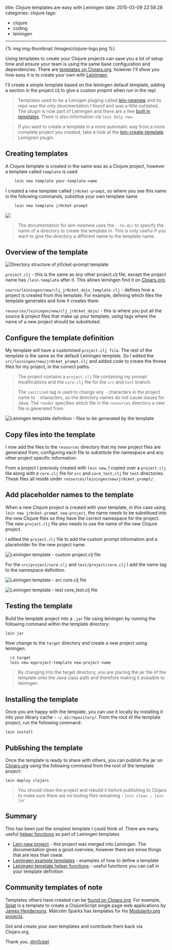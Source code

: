 title: Clojure templates are easy with Leiningen
date: 2015-03-09 22:58:28
categories: clojure
tags:
- clojure
- coding
- leiningen
---

{% img img-thumbnail /images/clojure-logo.png %}

  Using templates to create your Clojure projects can save you a lot of setup time and ensure your team is using the same base configuration and dependencies.  There are [templates on Clojars.org](https://clojars.org/search?q=lein-template), however I'll show you how easy it is to create your own with [Leiningen](http://leiningen.org).

  I'll create a simple template based on the leiningen default template, adding a section in the project.clj to give a custom propmt when run in the repl.

> Templates used to be a Leinigen pluging called [lein-newnew](https://github.com/Raynes/lein-newnew) and its repo was the only doucmentation I found and was a little outdated.  The plugin is now part of Leiningen and there are a few [built in templates](https://github.com/technomancy/leiningen/tree/master/src/leiningen/new).  There is also information via `lein help new`.

> If you want to create a template in a more automatic way from a more complete project you created, take a look at the [lein-create-template](https://github.com/tcw/lein-create-template) Leinignen plugin.

<!-- more -->

## Creating templates

  A Clojure template is created in the same was as a Clojure project, however a template called `template` is used

```bash
    lein new template your-template-name
```

  I created a new template called `jr0cket-prompt`, so where you see this name in the following commands, substitue your own template name

```bash
    lein new template jr0cket-prompt
```

![](/images/leiningen-template-new-jr0cket-prompt.png)

> The documentation for _lein-newnew_ uses the `--to-dir` to specify the name of a directory to create the template in.  This is only useful if you want to give the directory a different name to the template name.


## Overview of the template

![Directory structure of jr0cket-prompt template](/images/leiningen-template-new-jr0cket-prompt-tree.png)

`project.clj` - this is the same as any other project.clj file, except the project name has `/lein-template` after it.  This allows leiningen find it on [Clojars.org](http://clojars.org).

`source/leiningen/new/clj_jr0cket_dojo_template.clj` - defines how a project is created from this template.  For example, defining which files the template generates and how it creates them.

`resources/leiningen/new/clj_jr0cket_dojo/` - this is where you put all the source & project files that make up your template, using tags where the name of a new project should be substituted.

## Configure the template definition

  My template will have a customised `project.clj file`.  The rest of the template is the same as the default Leiningen template. So I edited the `src/leiningen/new/jr0cket_prompt.clj` and added code to create the threee files for my project, in the correct paths.

>  The project contains a `project.clj` file containing my prompt modifications and the `core.clj` file for the `src` and `test` branch.

> The `sanitized` tag is used to change any `-` characters in the project name to `_` characters, so the directory names do not cause issues for Java.  The `render` specifies which file in the `resources` directory a new file is generated from.

![Leiningen template definition - files to be generated by the template](/images/leiningen-template-new-jr0cket-prompt-definition.png)

## Copy files into the template

  I now add the files to the `resources` directory that my new project files are generated from, configuring each file to substitute the namespace and any other project specific information.

  From a project I previosly created with `lein new`, I copied over a `project.clj` file along with a `core.clj` file for `src` and `core_test.clj` for `test` directories.  These files all reside under `resources/leiningen/new/jr0cket_prompt/`.

## Add placeholder names to the template

  When a new Clojure project is created with your template, in this case using `lein new jr0cket-prompt new-project`, the name needs to be substitued into the new Clojure files so they have the correct namespace for the project.  The new `project.clj` file also needs to use the name of the new Clojure project.

  I edited the `project.clj` file to add the custom prompt information and a placeholder for the new project name.

![Leiningen template - custom project.clj file](/images/leiningen-template-new-jr0cket-prompt-project.png)

  For the `src/project/core.clj` and `test/project/core.clj` I add the name tag to the namespace definition.

![Leiningen template - src core.clj file](/images/leiningen-template-new-jr0cket-prompt-core.png)

![Leiningen template - test core_test.clj file](/images/leiningen-template-new-jr0cket-prompt-core_test.png)


## Testing the template

  Build the template project into a `.jar` file using leiningen by running the following command within the template directory:

    lein jar

  Now change to the `target` directory and create a new project using leiningen.

```bash
  cd target
  lein new myproject-template new-project-name
```

> By changing into the target directory, you are placing the jar file of the template onto the Java class path and therefore making it avaialble to leiningen.

## Installing the template

  Once you are happy with the template, you can use it locally by installing it into your library cache - `~/.m2/repository/`.  From the root of the template project, run the following command:

    lein install

## Publishing the template

  Once the template is ready to share with others, you can publish the jar on [Clojars.org](http://clojars.org) using the following command from the root of the template project:

    lein deploy clojars

> You should clean the project and rebuild it before publishing to Clojars to make sure there are no testing files remaining - `lein clean ; lein jar`

## Summary

  This has been just the simplest template I could think of.  There are many useful [helper functions](https://github.com/technomancy/leiningen/blob/de06302d28cfadcced25067e6ac04480f18789c5/src/leiningen/new/templates.clj) as part of Leiningen templates

* [Lein-new project](https://github.com/Raynes/lein-newnew) - this project was merged into Leiningen.  The documentation gives a good overview, however there are smoe things that are less than ceear.
* [Leiningen example templates](https://github.com/technomancy/leiningen/tree/master/src/leiningen/new) - examples of how to define a template
* [Leiningen template helper functions](https://github.com/technomancy/leiningen/blob/de06302d28cfadcced25067e6ac04480f18789c5/src/leiningen/new/templates.clj) - useful functions you can call in your template definition

## Community templates of note

  Templates others have created can be [found on Clojars.org](https://clojars.org/search?q=lein-template).  For example, [Splat](https://github.com/james-henderson/splat) is a template to create a ClojureScript single page web applications by [James Hendersons](https://github.com/james-henderson).  Malcolm Sparks has templates for his [Modularity.org projects](http://modularity.org/).

  Got and create your own templates and contribute them back via Clojars.org.

Thank you.
[@jr0cket](https://twitter.com/jr0cket)
